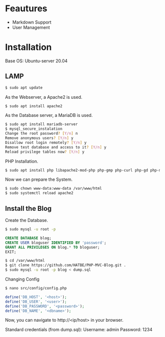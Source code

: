 # Feautures

- Markdown Support
- User Management
# Installation

Base OS: Ubuntu-server 20.04

## LAMP

``` bash
$ sudo apt update
```

As the Webserver, a Apache2 is used.

``` bash
$ sudo apt install apache2
```

As the Database server, a MariaDB is used.

``` bash
$ sudo apt install mariadb-server
$ mysql_secure_instalation
Change the root password? [Y/n] n
Remove anonymous users? [Y/n] y
Disallow root login remotely? [Y/n] y
Remove test database and access to it? [Y/n] y
Reload privilege tables now? [Y/n] y
```  

PHP Installation.

``` bash
$ sudo apt install php libapache2-mod-php php-gmp php-curl php-gd php-mysql php-mbstring php-initl php-bcmath php-imagick php-xml php-zip
```

Now we can prepare the System.

``` bash
$ sudo chown www-data:www-data /var/www/html
$ sudo systemctl reload apache2
```

## Install the Blog

Create the Database.

``` bash
$ sudo mysql -u root -p
```

``` SQL
CREATE DATABASE blog;
CREATE USER bloguser IDENTIFIED BY 'password';
GRANT ALL PRIVILEGES ON blog.* TO bloguser;
EXIT;
```

``` bash
$ cd /var/www/html
$ git clone https://github.com/HATBE/PHP-MVC-Blog.git .
$ sudo mysql -u root -p blog < dump.sql
```

Changing Config

``` bash
$ nano src/config/config.php
``` 

``` php
define('DB_HOST', '<host>');
define('DB_USER', '<user>');
define('DB_PASSWORD', '<password>');
define('DB_NAME', '<dbname>');
```

Now, you can navigate to http://<ip/host> in your browser.

Standard credentials (from dump.sql):
Username: admin
Password: 1234
